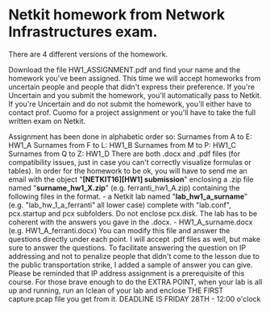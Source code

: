 # Netkit homework from Network Infrastructures exam.

There are 4 different versions of the homework.

Download the file HW1_ASSIGNMENT.pdf and find your name and the homework you've been assigned. This time we will accept homeworks from uncertain people and people that didn't express their preference. If you're Uncertain and you submit the homework, you'll automatically pass to Netkit. If you're Uncertain and do not submit the homework, you'll either have to contact prof. Cuomo for a project assignment or you'll have to take the full written exam on Netkit. 

Assignment has been done in alphabetic order so: Surnames from A to E: HW1_A Surnames from F to L: HW1_B Surnames from M to P: HW1_C Surnames from Q to Z: HW1_D There are both .docx and .pdf files (for compatibility issues, just in case you can't correctly visualize formulas or tables). In order for the homework to be ok, you will have to send me an email with the object "**[NETKIT16][HW1] submission**" enclosing a .zip file named "**surname_hw1_X.zip**" (e.g. ferranti_hw1_A.zip) containing the following files in the format. - a Netkit lab named "**lab_hw1_a_surname**" (e.g. "lab_hw_1_a_ferranti" all lower case) complete with "lab.conf", pcx.startup and pcx subfolders. Do not enclose pcx.disk. The lab has to be coherent with the answers you gave in the .docx. - HW1_A_surname.docx (e.g. HW1_A_ferranti.docx) You can modify this file and answer the questions directly under each point. I will accept .pdf files as well, but make sure to answer the questions. To facilitate answering the question on IP addressing and not to penalize people that didn't come to the lesson due to the public transportation strike, I added a sample of answer you can give. Please be reminded that IP address assignment is a prerequisite of this course. For those brave enough to do the EXTRA POINT, when your lab is all up and running, run an lclean of your lab and enclose THE FIRST capture.pcap file you get from it. DEADLINE IS FRIDAY 28TH - 12:00 o'clock
